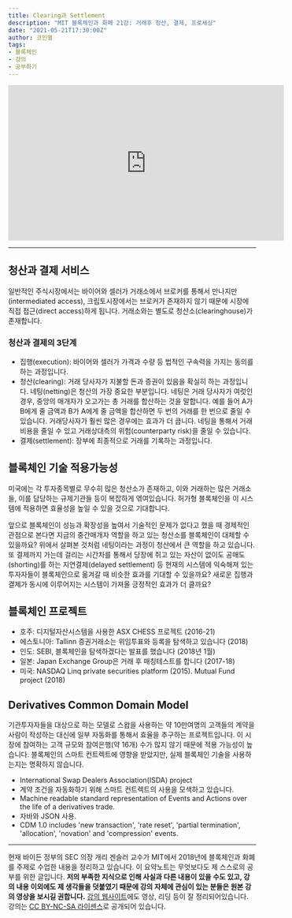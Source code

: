 ```yaml
---
title: Clearing과 Settlement
description: "MIT 블록체인과 화폐 21강: 거래후 청산, 결제, 프로세싱"
date: "2021-05-21T17:30:00Z"
author: 코인별
tags: 
- 블록체인
- 강의
- 공부하기
---
```


<iframe width="560" height="315" src="https://www.youtube.com/embed/-cZPoqnRZq4" title="YouTube video player" frameborder="0" allow="accelerometer; autoplay; clipboard-write; encrypted-media; gyroscope; picture-in-picture" allowfullscreen></iframe>

---

## 청산과 결제 서비스
일반적인 주식시장에서는 바이어와 셀러가 거래소에서 브로커를 통해서 만나지만(intermediated access), 크립토시장에서는 브로커가 존재하지 않기 때문에 시장에 직접 접근(direct access)하게 됩니다. 거래소와는 별도로 청산소(clearinghouse)가 존재합니다.

### 청산과 결제의 3단계
- 집행(execution): 바이어와 셀러가 가격과 수량 등 법적인 구속력을 가지는 동의를 하는 과정입니다.
- 청산(clearing): 거래 당사자가 지불할 돈과 증권이 있음을 확실히 하는 과정입니다. 네팅(netting)은 청산의 가장 중요한 부분입니다. 네팅은 거래 당사자가 여럿인 경우, 중앙의 매개자가 오고가는 총 거래를 합산하는 것을 말합니다. 예를 들어 A가 B에게 줄 금액과 B가 A에게 줄 금액을 합산하면 두 번의 거래를 한 번으로 줄일 수 있습니다. 거래당사자가 훨씬 많은 경우에는 효과가 더 큽니다. 네팅을 통해서 거래비용을 줄일 수 있고 거래상대측의 위험(counterparty risk)을 줄일 수 있습니다.
- 결제(settlement): 장부에 최종적으로 거래를 기록하는 과정입니다. 

## 블록체인 기술 적용가능성
미국에는 각 투자종목별로 무수히 많은 청산소가 존재하고, 이와 거래하는 많은 거래소들, 이를 담당하는 규제기관들 등이 복잡하게 엮여있습니다. 허가형 블록체인을 이 시스템에 적용하면 효율성을 높일 수 있을 것으로 기대합니다.

앞으로 블록체인이 성능과 확장성을 높여서 기술적인 문제가 없다고 했을 때 경제적인 관점으로 본다면 지금의 중간매개자 역할을 하고 있는 청산소를 블록체인이 대체할 수 있을까요? 위에서 살펴본 것처럼 네팅이라는 과정이 청산에서 큰 역할을 하고 있습니다. 또 결제까지 가는데 걸리는 시간차를 통해서 당장에 쥐고 있는 자산이 없이도 공매도(shorting)를 하는 지연결제(delayed settlement) 등 현재의 시스템에 익숙해져 있는 투자자들이 블록체인으로 옮겨갈 때 비슷한 효과를 기대할 수 있을까요? 새로운 집행과 결제가 동시에 이루어지는 시스템이 가져올 긍정적인 효과가 더 클까요?

## 블록체인 프로젝트
- 호주: 디지털자산시스템을 사용한 ASX CHESS 프로젝트 (2016-21)
- 에스토니아: Tallinn 증권거래소는 위임투표와 등록을 탐색하고 있습니다 (2018)
- 인도: SEBI, 블록체인을 탐색하겠다는 발표를 했습니다 (2018년 1월)
- 일본: Japan Exchange Group은 거래 후 매칭테스트를 합니다 (2017-18)
- 미국: NASDAQ Linq private securities platform (2015). Mutual Fund project (2018)

## Derivatives Common Domain Model
기관투자자들을 대상으로 하는 모델로 스왑을 사용하는 약 10만여명의 고객들의 계약을 사람이 작성하는 대신에 일부 자동화를 통해서 효율을 추구하는 프로젝트입니다. 이 시장에 참여하는 고객 규모와 참여은행(약 16개) 수가 많지 않기 때문에 적용 가능성이 높습니다. 블록체인의 스마트 컨트렉트에 영향을 받았지만, 실제 블록체인 기술을 사용하는지는 명확하지 않습니다.

- International Swap Dealers Association(ISDA) project
- 계약 조건을 자동화하기 위해 스마트 컨트렉트의 사용을 모색하고 있습니다.
- Machine readable standard representation of Events and Actions over the life of a derivatives trade.
- 자바와 JSON 사용.
- CDM 1.0  includes 'new transaction', 'rate reset', 'partial termination', 'allocation', 'novation' and 'compression' events.

---
현재 바이든 정부의 SEC 의장 개리 겐슬러 교수가 MIT에서 2018년에 블록체인과 화폐를 주제로 수업한 내용을 정리하고 있습니다. 이 요약노트는 무엇보다도 제 스스로의 공부를 위한 글입니다. **저의 부족한 지식으로 인해 사실과 다른 내용이 있을 수도 있고, 강의 내용 이외에도 제 생각들을 덧붙였기 때문에 강의 자체에 관심이 있는 분들은 원본 강의 영상을 보시길 권합니다.** [강의 웹사이트](https://ocw.mit.edu/courses/sloan-school-of-management/15-s12-blockchain-and-money-fall-2018/video-lectures/)에도 영상, 리딩 등이 잘 정리되어있습니다. 강의는 [CC BY-NC-SA 라이센스](https://creativecommons.org/licenses/by-nc-sa/4.0/)로 공개되어 있습니다.